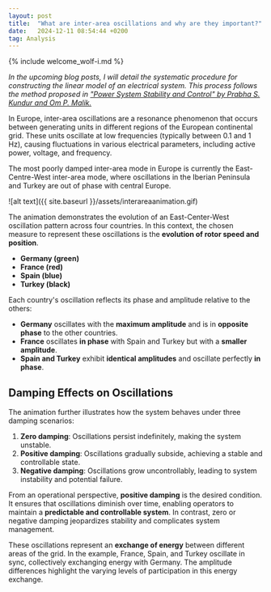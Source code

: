 ```yaml
---
layout: post
title:  "What are inter-area oscillations and why are they important?"
date:   2024-12-11 08:54:44 +0200
tag: Analysis
---
```

{% include welcome_wolf-i.md %}

*In the upcoming blog posts, I will detail the systematic procedure for constructing the linear model of an electrical system. This process follows the method proposed in ["Power System Stability and Control" by Prabha S. Kundur and Om P. Malik.](https://www.accessengineeringlibrary.com/content/book/9781260473544)*

In Europe, inter-area oscillations are a resonance phenomenon that occurs between generating units in different regions of the European continental grid. These units oscillate at low frequencies (typically between 0.1 and 1 Hz), causing fluctuations in various electrical parameters, including active power, voltage, and frequency. 

The most poorly damped inter-area mode in Europe is currently the East-Centre-West inter-area mode, where
oscillations in the Iberian Peninsula and Turkey are out of phase with central Europe.

![alt text]({{ site.baseurl }}/assets/interareaanimation.gif)

The animation demonstrates the evolution of an East-Center-West oscillation pattern across four countries. 
In this context, the chosen measure to represent these oscillations is the **evolution of rotor speed and position**. 

- **Germany (green)**  
- **France (red)**  
- **Spain (blue)**  
- **Turkey (black)**  

Each country's oscillation reflects its phase and amplitude relative to the others:  
- **Germany** oscillates with the **maximum amplitude** and is in **opposite phase** to the other countries.  
- **France** oscillates **in phase** with Spain and Turkey but with a **smaller amplitude**.  
- **Spain and Turkey** exhibit **identical amplitudes** and oscillate perfectly **in phase**.

## Damping Effects on Oscillations

The animation further illustrates how the system behaves under three damping scenarios:  
1. **Zero damping**: Oscillations persist indefinitely, making the system unstable.  
2. **Positive damping**: Oscillations gradually subside, achieving a stable and controllable state.  
3. **Negative damping**: Oscillations grow uncontrollably, leading to system instability and potential failure.  

From an operational perspective, **positive damping** is the desired condition. It ensures that oscillations diminish over time, enabling operators to maintain a **predictable and controllable system**. In contrast, zero or negative damping jeopardizes stability and complicates system management.

These oscillations represent an **exchange of energy** between different areas of the grid. In the example, France, Spain, and Turkey oscillate in sync, collectively exchanging energy with Germany. The amplitude differences highlight the varying levels of participation in this energy exchange. 
